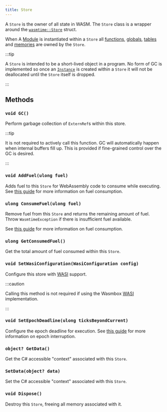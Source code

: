 ```yaml
---
title: Store
---
```


A `Store` is the owner of all state in WASM. The `Store` class is a wrapper around the [`wasmtime::Store`](https://docs.rs/wasmtime/latest/wasmtime/struct.Store.html) struct.

When A [Module](./module.md) is instantiated within a `Store` all [functions](./function.md), [globals](./global.md), [tables](./table.md) and [memories](./memory.md) are owned by the `Store`.

:::tip

A `Store` is intended to be a short-lived object in a program. No form of GC is implemented so once an [`Instance`](./instance.md) is created within a `Store` it will not be deallocated until the `Store` itself is dropped.

:::

## Methods

### `void GC()`

Perform garbage collection of `ExternRef`s within this store.

:::tip

It is not required to actively call this function. GC will automatically happen when internal buffers fill up. This is provided if fine-grained control over the GC is desired.

:::

### `void AddFuel(ulong fuel)`

Adds fuel to this `Store` for WebAssembly code to consume while executing. See [this guide](/basics/limiting_execution/fuelusage.md) for more information on fuel consumption.

### `ulong ConsumeFuel(ulong fuel)`

Remove fuel from this `Store` and returns the remaining amount of fuel. Throw `WasmtimeException` if there is insufficient fuel available.

See [this guide](/basics/limiting_execution/fuelusage.md) for more information on fuel consumption.

### `ulong GetConsumedFuel()`

Get the total amount of fuel consumed within this `Store`.

### `void SetWasiConfiguration(WasiConfiguration config)`

Configure this store with [WASI](../../../basics/wasi.md) support.

:::caution

Calling this method is not required if using the Wasmbox [WASI](../../../basics/wasi.md) implementation.

:::

### `void SetEpochDeadline(ulong ticksBeyondCurrent)`

Configure the epoch deadline for execution. See [this guide](/basics/limiting_execution/epochinterruption.md) for more information on epoch interruption.

### `object? GetData()`

Get the C# accessible "context" associated with this `Store`.

### `SetData(object? data)`

Set the C# accessible "context" associated with this `Store`.

### `void Dispose()`

Destroy this `Store`, freeing all memory associated with it.